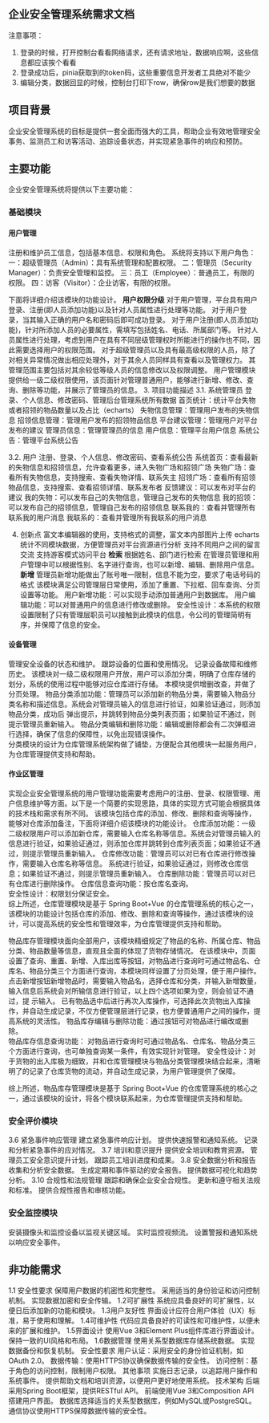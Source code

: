 
## 企业安全管理系统需求文档

注意事项：

1. 登录的时候，打开控制台看看网络请求，还有请求地址，数据响应啊，这些信息都应该挨个看看
2. 登录成功后，pinia获取到的token码，这些重要信息开发者工具绝对不能少
3. 编辑分类，数据回显的时候，控制台打印下row，确保row是我们想要的数据

## 项目背景
企业安全管理系统的目标是提供一套全面而强大的工具，帮助企业有效地管理安全事务、监测员工和访客活动、追踪设备状态，并实现紧急事件的响应和预防。
## 主要功能
企业安全管理系统将提供以下主要功能：
### 基础模块
#### 用户管理
注册和维护员工信息，包括基本信息、权限和角色。
系统将支持以下用户角色：
一：超级管理员（Admin）：具有系统管理和配置权限。
二：管理员（Security Manager）：负责安全管理和监控。
三：员工（Employee）：普通员工，有限的权限。
四：访客（Visitor）：企业访客，有限的权限。

下面将详细介绍该模块的功能设计。 
**用户权限分级**
对于用户管理，平台具有用户登录、注册(即人员添加功能)以及针对人员属性进行处理等功能。
对于用户登录，当其输入正确的用户名和密码后即可成功登录。
对于用户注册(即人员添加功能)，针对所添加人员的必要属性，需填写包括姓名、电话、所属部门等。
针对人员属性进行处理，考虑到用户在具有不同层级管理权时所能进行的操作也不同，因此需要选择用户的权限范围。
对于超级管理员以及具有最高级权限的人员，除了对相关异常情况做出相应处理外，对于其余人员同样具有查看以及管理权力。
其管理范围主要包括对其余较低等级人员的信息修改以及权限调整。
用户管理模块提供给一级二级权限使用，该页面针对管理普通用户，能够进行新增、修改、查询、删除等功能，并展示了管理员的信息。
3. 项目功能描述
3.1. 系统管理员
登录、个人信息、修改密码、管理后台管理系统所有数据
首页统计：统计平台失物或者招领的物品数量以及占比（echarts）
失物信息管理：管理用户发布的失物信息
招领信息管理：管理用户发布的招领物品信息
平台建议管理：管理用户对平台发布的建议
管理员信息：管理管理员的信息
用户信息：管理平台用户信息
系统公告：管理平台系统公告

3.2. 用户
注册、登录、个人信息、修改密码、查看系统公告
系统首页：查看最新的失物信息和招领信息，允许查看更多，进入失物广场和招领广场
失物广场：查看所有失物信息，支持搜索、查看失物详情、联系失主
招领广场：查看所有招领物品信息，支持搜索、查看招领详情、联系发布者
反馈建议：可以发布对平台的建议
我的失物：可以发布自己的失物信息，管理自己发布的失物信息
我的招领：可以发布自己的招领信息，管理自己发布的招领信息
联系我的：查看并管理所有联系我的用户消息
我联系的：查看并管理所有我联系的用户消息

4. 创新点
富文本编辑器的使用，支持格式的调整，富文本内部图片上传
echarts统计不同模块数据，方便管理员对平台资源进行分析
支持不同用户之间的留言交流
支持游客模式访问平台
**检索**
根据姓名、部门进行检索
在管理员管理和用户管理中可以根据性别、名字进行查询，也可以新增、编辑、删除用户信息。
**新增**
管理员新增功能做出了账号唯一限制，信息不能为空，要求了电话号码的格式
该模块满足公司管理层日常使用，添加了重置、下拉框、回车查询、分页设置等功能。 
用户新增功能：可以实现手动添加普通用户到数据库。 
用户编辑功能：可以对普通用户的信息进行修改或删除。
安全性设计：本系统的权限设置限制了只有管理层职员可以接触到此模块的信息，令公司的管理简明有序，并保障了信息的安全。


#### 设备管理
管理安全设备的状态和维护。
跟踪设备的位置和使用情况。
记录设备故障和维修历史。
该模块对一级二级权限用户开放，用户可以添加分类，明确了仓库存储的划分，系统的使用过程中能够对应仓库进行存储。 
本模块提供增删改查，并做了分页处理。 
物品分类添加功能：管理员可以添加新的物品分类，需要输入物品分类名称和描述信息。系统会对管理员输入的信息进行验证，如果验证通过，则添加物品分类，成功后
弹出提示，并跳转到物品分类列表页面；如果验证不通过，则提示管理员重新输入。 
物品分类编辑和删除功能：编辑或删除都会有二次弹框进行选择，确保了信息的保障性，以免出现错误操作。  
分类模块的设计为仓库管理系统架构做了铺垫，方便配合其他模块一起服务用户，
为仓库管理提供支持和帮助。
#### 作业区管理

实现企业安全管理系统的用户管理功能需要考虑用户的注册、登录、权限管理、用户信息维护等方面。以下是一个简要的实现思路，具体的实现方式可能会根据具体的技术栈和需求有所不同。
该模块包括仓库的添加、修改、删除和查询等操作，能够对仓库添加备注，下面将详细介绍该模块的功能设计。 
仓库添加功能：一级二级权限用户可以添加新仓库，需要输入仓库名称等信息。系统会对管理员输入的信息进行验证，如果验证通过，则添加仓库并跳转到仓库列表页面；如果验证不通过，则提示管理员重新输入。 
仓库修改功能：管理员可以对已有仓库进行修改操作，需要输入仓库名称等信息。
系统进行验证，如果验证通过，则修改仓库信息；如果验证不通过，则提示管理员重新输入。 
仓库删除功能：管理员可以对已有仓库进行删除操作。 
仓库信息查询功能：按仓库名查询。  
安全性设计：权限划分保证安全。  
综上所述，仓库管理模块是基于 Spring Boot+Vue 的仓库管理系统的核心之一，该模块的功能设计包括仓库的添加、修改、删除和查询等操作，通过该模块的设计，可以提高系统的安全性和管理效率，为仓库管理提供支持和帮助。

物品库存管理模块面向全部用户，该模块精细规定了物品的名称、所属仓库、物品分类、物品数量等信息，直观且全面的体现了货物存储情况。 
在该模块中，页面设置了查询、重置、新增、入库出库等按钮，对物品进行查询时可通过物品名、仓库名、物品分类三个方面进行查询，本模块同样设置了分页处理，便于用户操作。 
点击新增按钮新增物品时，需要输入物品名，选择仓库和分类，并输入新增数量，输入信息后系统会对所输信息进行验证，以上四个选项如果为空，则会验证不通过，提
示输入。 
已有物品选中后进行再次入库操作，可选择此次货物出入库操作，并自动生成记录，不仅方便管理层进行记录，也方便普通用户之间的操作，提高系统的灵活性。 
物品库存编辑与删除功能：通过按钮可对物品进行编改或删除。  
物品库存信息查询功能： 对物品进行查询时可通过物品名、仓库名、物品分类三个方面进行查询，也可单独查询某一条件，有效实现针对管理。 
安全性设计：对于货物的出入库极为细致，并和仓库管理模块与物品分类管理模块结合起来，清晰明了的记录了仓库货物的流动，并自动生成记录，为用户管理提供了保障。  

综上所述，物品库存管理模块是基于 Spring Boot+Vue 的仓库管理系统的核心之一，通过该模块的设计，将各个模块联系起来，为仓库管理提供支持和帮助。


### 安全评价模块
3.6 紧急事件响应管理
  建立紧急事件响应计划。
  提供快速报警和通知系统。
  记录和分析紧急事件的应对情况。
3.7 培训和意识提升
  提供安全培训和教育资源。
  管理员工安全意识提升计划。
  跟踪员工培训进度和成果。
3.8 安全数据分析和报告
  收集和分析安全数据。
  生成定期和事件驱动的安全报告。
  提供数据可视化和趋势分析。
3.10 合规性和法规管理
  跟踪和确保企业安全合规性。
  更新和遵守相关法规和标准。
  提供合规性报告和审核功能。

### 安全监控模块
  安装摄像头和监控设备以监视关键区域。
  实时监控视频流。
  设置警报和通知系统以响应安全事件。

## 非功能需求
1.1 安全性要求
保障用户数据的机密性和完整性。
采用适当的身份验证和访问控制机制。
实现数据加密和安全传输。
1.2可扩展性
系统应具备良好的可扩展性，以便日后添加新的功能和模块。
1.3用户友好性
界面设计应符合用户体验（UX）标准，易于使用和理解。
1.4可维护性
代码应具备良好的可读性和可维护性，以便未来的扩展和维护。
1.5界面设计
使用Vue 3和Element Plus组件库进行界面设计。
保持一致的UI风格和布局。
1.6数据管理
使用关系型数据库存储系统数据。
实现数据备份和恢复机制。
安全性要求
用户认证：采用安全的身份验证机制，如OAuth 2.0。
数据传输：使用HTTPS协议确保数据传输的安全性。
访问控制：基于角色的访问控制，限制用户权限。
其他事项
实施日志记录，以追踪用户操作和系统事件。
提供帮助文档和培训资源，以便用户更好地使用系统。
技术架构
后端采用Spring Boot框架，提供RESTful API。
前端使用Vue 3和Composition API搭建用户界面。
数据库选择适当的关系型数据库，例如MySQL或PostgreSQL。
通信协议使用HTTPS保障数据传输的安全性。

